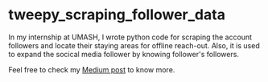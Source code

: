 # tweepy_scraping_follower_data

In my internship at UMASH, I wrote python code for scraping the account followers and locate their staying areas for offline reach-out. Also, it is used to expand the socical media follower by knowing follower's followers.

Feel free to check my [Medium post](https://medium.com/@henryfeng/expand-twitter-follower-network-for-ngo-with-python-tweepy-package-a731e11195f0) to know more.
